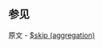 ## 参见

原文 - [$skip (aggregation)]( https://docs.mongodb.com/manual/reference/operator/aggregation/skip/ )


